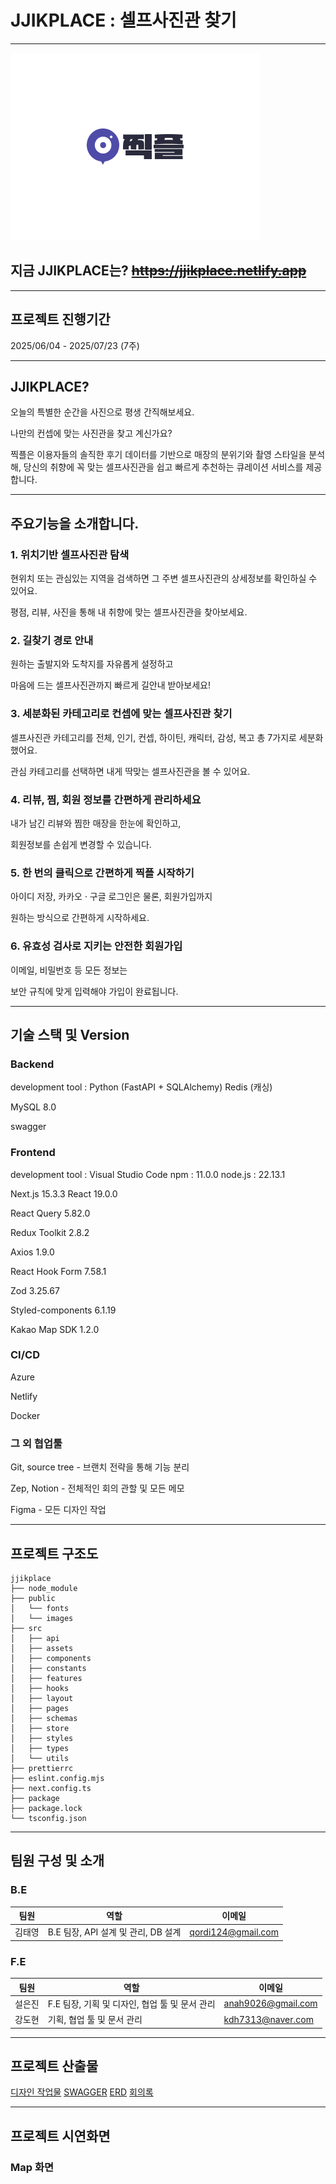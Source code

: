 # JJIKPLACE : 셀프사진관 찾기

---

![찍플 로고](https://github.com/seoleunjin/JJIKPLACE/blob/main/%EC%B0%8D%ED%94%8C%20%EB%A1%9C%EA%B3%A0.png)
## 지금  JJIKPLACE는? ~~<https://jjikplace.netlify.app>~~

---

## 프로젝트 진행기간
2025/06/04 - 2025/07/23 (7주)

---

## JJIKPLACE?
오늘의 특별한 순간을 사진으로 평생 간직해보세요.

나만의 컨셉에 맞는 사진관을 찾고 계신가요?

찍플은 이용자들의 솔직한 후기 데이터를 기반으로 매장의 분위기와 촬영 스타일을 분석해,
당신의 취향에 꼭 맞는 셀프사진관을 쉽고 빠르게 추천하는 큐레이션 서비스를 제공합니다.

---

## 주요기능을 소개합니다.

### 1. 위치기반 셀프사진관 탐색
현위치  또는 관심있는 지역을 검색하면 그 주변 셀프사진관의 상세정보를 확인하실 수 있어요.

평점, 리뷰, 사진을 통해 내 취향에 맞는 셀프사진관을 찾아보세요.

### 2. 길찾기 경로 안내
원하는 출발지와 도착지를 자유롭게 설정하고

마음에 드는 셀프사진관까지 빠르게 길안내 받아보세요!

### 3. 세분화된 카테고리로 컨셉에 맞는 셀프사진관 찾기 
셀프사진관 카테고리를 전체, 인기, 컨셉, 하이틴, 캐릭터, 감성, 복고 총 7가지로 세분화했어요.

관심 카테고리를 선택하면 내게 딱맞는 셀프사진관을 볼 수 있어요.

### 4. 리뷰, 찜, 회원 정보를 간편하게 관리하세요
내가 남긴 리뷰와 찜한 매장을 한눈에 확인하고,

회원정보를 손쉽게 변경할 수 있습니다.

### 5. 한 번의 클릭으로 간편하게 찍플 시작하기
아이디 저장, 카카오 · 구글 로그인은 물론, 회원가입까지

원하는 방식으로 간편하게 시작하세요.

### 6. 유효성 검사로 지키는 안전한 회원가입
이메일, 비밀번호 등 모든 정보는

보안 규칙에 맞게 입력해야 가입이 완료됩니다.

---

## 기술 스택 및 Version

### Backend 
development tool : Python (FastAPI + SQLAlchemy) Redis (캐싱)

MySQL 8.0

swagger

### Frontend 
development tool : Visual Studio Code npm : 11.0.0 node.js : 22.13.1

Next.js 15.3.3 React 19.0.0

React Query 5.82.0

Redux Toolkit 2.8.2

Axios 1.9.0

React Hook Form 7.58.1

Zod 3.25.67 

Styled-components 6.1.19

Kakao Map SDK 1.2.0

### CI/CD
Azure

Netlify

Docker

### 그 외 협업툴 
Git, source tree - 브랜치 전략을 통해 기능 분리

Zep, Notion - 전체적인 회의 관할 및 모든 메모

Figma - 모든 디자인 작업

---

## 프로젝트 구조도

```
jjikplace  
├── node_module 
├── public 
│   └── fonts
│   └── images
├── src
│   ├── api
│   ├── assets
│   ├── components
│   ├── constants
│   ├── features
│   ├── hooks
│   ├── layout
│   ├── pages
│   ├── schemas
│   ├── store
│   ├── styles 
│   ├── types
│   └── utils
├── prettierrc
├── eslint.config.mjs
├── next.config.ts
├── package
├── package.lock
└── tsconfig.json 
```

---

## 팀원 구성 및 소개
### B.E
| 팀원 | 역할 | 이메일 |
| --- | --- | --- |
| 김태영 | B.E 팀장, API 설계 및 관리, DB 설계 | qordi124@gmail.com |

### F.E
| 팀원 | 역할 | 이메일 |
| --- | --- | --- |
| 설은진 | F.E 팀장, 기획 및 디자인, 협업 툴 및 문서 관리 | anah9026@gmail.com |
| 강도현 |  기획, 협업 툴 및 문서 관리  | kdh7313@naver.com |

---


## 프로젝트 산출물

[디자인 작업물](https://www.figma.com/design/SJxu0BolWPac66um1bIWwo/%EC%B0%8D%ED%94%8C?node-id=880-1071&t=yG7fFjJABGId2EM7-1)
[SWAGGER](http://jjikplace-backend.kro.kr/docs)
[ERD](https://www.erdcloud.com/d/6zyJ2Fv22H3Cvxs9f)
[회의록](https://www.notion.so/210c7c6edc1d805f8bf8c84d1f6ec5c2?source=copy_link)

---

## 프로젝트 시연화면

### Map 화면
